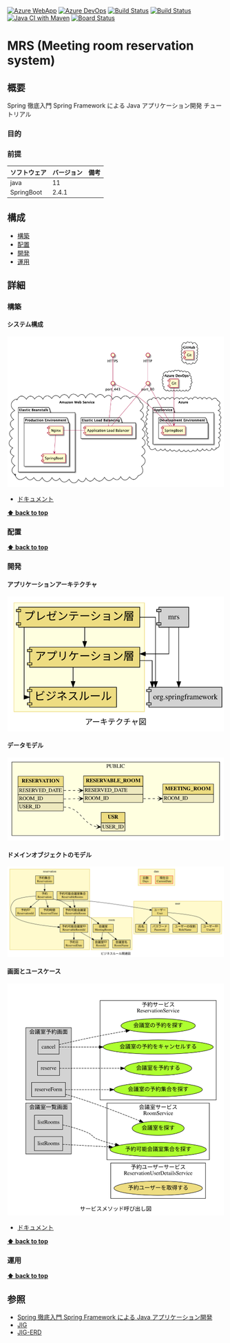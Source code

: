 [![Azure WebApp](https://img.shields.io/badge/Azure_WebApp-app--mrs-blue)](http://app-mrs.azurewebsites.net/)
[![Azure DevOps](https://img.shields.io/badge/AzureDevOps-Mrs-blue)](https://dev.azure.com/k2works/Mrs)
[![Build Status](https://dev.azure.com/k2works/Mrs/_apis/build/status/CI-Mrs?branchName=master)](https://dev.azure.com/k2works/Mrs/_build/latest?definitionId=9&branchName=master)
[![Build Status](https://dev.azure.com/k2works/Mrs/_apis/build/status/CI-Mrs?branchName=develop)](https://dev.azure.com/k2works/Mrs/_build/latest?definitionId=9&branchName=develop)
[![Java CI with Maven](https://github.com/k2works/mrs/workflows/Java%20CI%20with%20Maven/badge.svg)](https://github.com/k2works/mrs)
[![Board Status](https://dev.azure.com/k2works/e0cfa8c1-ce91-4a4d-b558-e400d21a87db/b177bb37-c9f8-4987-a7e1-48fec6080f57/_apis/work/boardbadge/f6454edf-e0d2-400b-86a9-af0f740f9d3a)](https://dev.azure.com/k2works/e0cfa8c1-ce91-4a4d-b558-e400d21a87db/_boards/board/t/b177bb37-c9f8-4987-a7e1-48fec6080f57/Microsoft.RequirementCategory/)

# MRS (Meeting room reservation system)

## 概要

Spring 徹底入門 Spring Framework による Java アプリケーション開発 チュートリアル

### 目的

### 前提

| ソフトウェア | バージョン | 備考 |
| :----------- | :--------- | :--- |
| java         | 11         |      |
| SpringBoot   | 2.4.1      |      |

## 構成

- [構築](#構築)
- [配置](#配置)
- [開発](#開発)
- [運用](#運用)

## 詳細

### 構築

#### システム構成

![](./docs/img/diagrams/SystemArchitecture.png)

- [ドキュメント](./docs/Build.md)

**[⬆ back to top](#構成)**

### 配置

**[⬆ back to top](#構成)**

### 開発

#### アプリケーションアーキテクチャ

![](./docs/img/jig/architecture.svg)

#### データモデル

![](./docs/img/erd/jig-erd-detail.png)

#### ドメインオブジェクトのモデル

![](./docs/img/jig/business-rule-relation.svg)

#### 画面とユースケース

![](./docs/img/jig/service-method-call-hierarchy.svg)

- [ドキュメント](./docs/Development.md)

**[⬆ back to top](#構成)**

### 運用

**[⬆ back to top](#構成)**

## 参照

- [Spring 徹底入門 Spring Framework による Java アプリケーション開発](https://www.amazon.co.jp/dp/B01IEWNLBU/ref=dp-kindle-redirect?_encoding=UTF8&btkr=1)
- [JIG](https://github.com/dddjava/jig)  
- [JIG-ERD](https://github.com/irof/jig-erd)
